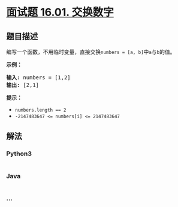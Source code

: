 # [面试题 16.01. 交换数字](https://leetcode.cn/problems/swap-numbers-lcci)



## 题目描述

<!-- 这里写题目描述 -->

<p>编写一个函数，不用临时变量，直接交换<code>numbers = [a, b]</code>中<code>a</code>与<code>b</code>的值。</p>

<p><strong>示例：</strong></p>

<pre>
<strong>输入:</strong> numbers = [1,2]
<strong>输出:</strong> [2,1]
</pre>

<p><strong>提示：</strong></p>

<ul>
	<li><code>numbers.length == 2</code></li>
	<li><code>-2147483647 <= numbers[i] <= 2147483647</code></li>
</ul>


## 解法

<!-- 这里可写通用的实现逻辑 -->

<!-- tabs:start -->

### **Python3**

<!-- 这里可写当前语言的特殊实现逻辑 -->

```python

```

### **Java**

<!-- 这里可写当前语言的特殊实现逻辑 -->

```java

```

### **...**

```

```

<!-- tabs:end -->
